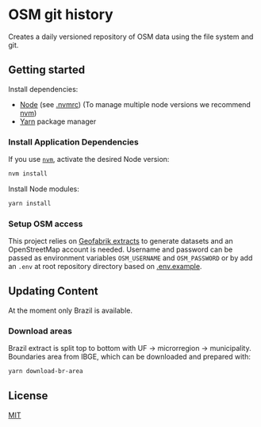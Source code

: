 # OSM git history

Creates a daily versioned repository of OSM data using the file system and git.

## Getting started

Install dependencies:

- [Node](http://nodejs.org/) (see [.nvmrc](./.nvmrc)) (To manage multiple node versions we recommend [nvm](https://github.com/creationix/nvm))
- [Yarn](https://yarnpkg.com/) package manager

### Install Application Dependencies

If you use [`nvm`](https://github.com/creationix/nvm), activate the desired Node version:

```sh
nvm install
```

Install Node modules:

```sh
yarn install
```

### Setup OSM access

This project relies on [Geofabrik extracts](https://download.geofabrik.de) to generate datasets and an OpenStreetMap account is needed. Username and password can be passed as environment variables `OSM_USERNAME` and `OSM_PASSWORD` or by add an `.env` at root repository directory based on [.env.example](.env.example).

## Updating Content

At the moment only Brazil is available.

### Download areas

Brazil extract is split top to bottom with UF -> microrregion -> municipality. Boundaries area from IBGE, which can be downloaded and prepared with:

```bash
yarn download-br-area
```

## License

[MIT](LICENSE)
